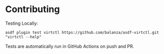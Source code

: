# Contributing

Testing Locally:

```shell
asdf plugin test virtctl https://github.com/balanza/asdf-virtctl.git "virtctl --help"
```

Tests are automatically run in GitHub Actions on push and PR.
